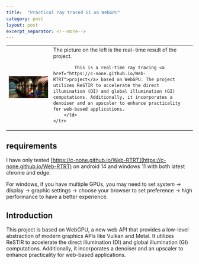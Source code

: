 ```yaml
---
title:  "Practical ray traced GI on WebGPU"
category: post
layout: post
excerpt_separator: <!--more-->
---
```

<table style="width:100%;">
    <tr>
        <td class="td-img">
                <img src="../assets/pic/ray-tracing-on-WebGPU/restir.png" title="Real-time result"/>
        </td>
        <td class="td-text">
            The picture on the left is the real-time result of the project.
            
            This is a real-time ray tracing <a href="https://c-none.github.io/Web-RTRT">project</a> based on WebGPU. The project utilizes ReSTIR to accelerate the direct illumination (DI) and global illumination (GI) computations. Additionally, it incorporates a denoiser and an upscaler to enhance practicality for web-based applications.
        </td>
    </tr>
</table>

<!--more-->

## requirements

I have only tested [https://c-none.github.io/Web-RTRT](https://c-none.github.io/Web-RTRT) on android 14 and windows 11 with both latest chrome and edge.

For windows, if you have multiple GPUs, you may need to set system -> display -> graphic settings -> choose your browser to set preference -> high performance to have a better experience.

## Introduction

This project is based on WebGPU, a new web API that provides a low-level abstraction of modern graphics APIs like Vulkan and Metal. It utilizes ReSTIR to accelerate the direct illumination (DI) and global illumination (GI) computations. Additionally, it incorporates a denoiser and an upscaler to enhance practicality for web-based applications.

